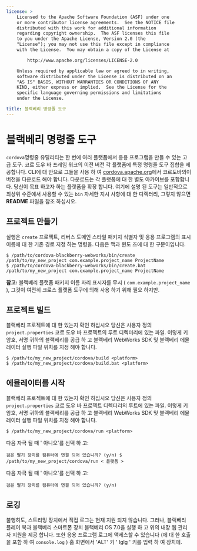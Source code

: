 ```yaml
---
license: >
    Licensed to the Apache Software Foundation (ASF) under one
    or more contributor license agreements.  See the NOTICE file
    distributed with this work for additional information
    regarding copyright ownership.  The ASF licenses this file
    to you under the Apache License, Version 2.0 (the
    "License"); you may not use this file except in compliance
    with the License.  You may obtain a copy of the License at

        http://www.apache.org/licenses/LICENSE-2.0

    Unless required by applicable law or agreed to in writing,
    software distributed under the License is distributed on an
    "AS IS" BASIS, WITHOUT WARRANTIES OR CONDITIONS OF ANY
    KIND, either express or implied.  See the License for the
    specific language governing permissions and limitations
    under the License.

title: 블랙베리 명령줄 도구
---
```


# 블랙베리 명령줄 도구

`cordova`명령줄 유틸리티는 한 번에 여러 플랫폼에서 응용 프로그램을 만들 수 있는 고급 도구. 코르 도우 바 프레임 워크의 이전 버전 각 플랫폼에 특정 명령줄 도구 집합을 제공합니다. CLI에 대 안으로 그들을 사용 하 여 [cordova.apache.org][1]에서 코르도바의이 버전을 다운로드 해야 합니다. 다운로드는 각 플랫폼에 대 한 별도 아카이브를 포함합니다. 당신이 목표 하고자 하는 플랫폼을 확장 합니다. 여기에 설명 된 도구는 일반적으로 최상위 수준에서 사용할 수 있는 `bin` 자세한 지시 사항에 대 한 디렉터리, 그렇지 않으면 **README** 파일을 참조 하십시오.

 [1]: http://cordova.apache.org

## 프로젝트 만들기

실행은 `create` 프로젝트, 리버스 도메인 스타일 패키지 식별자 및 응용 프로그램의 표시 이름에 대 한 기존 경로 지정 하는 명령을. 다음은 맥과 윈도 즈에 대 한 구문이입니다.

    $ /path/to/cordova-blackberry-webworks/bin/create /path/to/my_new_project com.example.project_name ProjectName
    $ /path/to/cordova-blackberry-webworks/bin/create.bat /path/to/my_new_project com.example.project_name ProjectName
    

**참고:** 블랙베리 플랫폼 패키지 이름 자리 표시자를 무시 ( `com.example.project_name` ), 그것이 여전히 크로스 플랫폼 도구에 의해 사용 하기 위해 필요 하지만.

## 프로젝트 빌드

블랙베리 프로젝트에 대 한 있는지 확인 하십시오 당신은 사용자 정의 `project.properties` 코르 도우 바 프로젝트의 루트 디렉터리에 있는 파일. 이렇게 키 암호, 서명 귀하의 블랙베리를 공급 하 고 블랙베리 WebWorks SDK 및 블랙베리 에뮬레이터 실행 파일 위치를 지정 해야 합니다.

    $ /path/to/my_new_project/cordova/build <platform>
    $ /path/to/my_new_project/cordova/build.bat <platform>
    

## 에뮬레이터를 시작

블랙베리 프로젝트에 대 한 있는지 확인 하십시오 당신은 사용자 정의 `project.properties` 코르 도우 바 프로젝트 디렉터리의 루트에 있는 파일. 이렇게 키 암호, 서명 귀하의 블랙베리를 공급 하 고 블랙베리 WebWorks SDK 및 블랙베리 에뮬레이터 실행 파일 위치를 지정 해야 합니다.

    $ /path/to/my_new_project/cordova/run <platform>
    

다음 자극 될 때 ' 아니오'를 선택 하 고:

    검은 딸기 장치를 컴퓨터에 연결 되어 있습니까? (y/n) $ /path/to/my_new_project/cordova/run < 플랫폼 >
    

다음 자극 될 때 ' 아니오'를 선택 하 고:

    검은 딸기 장치를 컴퓨터에 연결 되어 있습니까? (y/n)
    

## 로깅

불행히도, 스트리밍 장치에서 직접 로그는 현재 지원 되지 않습니다. 그러나, 블랙베리 플레이 북과 블랙베리 스마트폰 장치 블랙베리 OS 7.0을 실행 하 고 위의 내장 웹 관리자 지원을 제공 합니다. 또한 응용 프로그램 로그에 액세스할 수 있습니다 (에 대 한 호출을 포함 하 여 `console.log` ) 홈 화면에서 'ALT' 키 ' lglg ' 키를 입력 하 여 장치에.